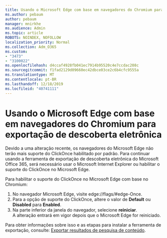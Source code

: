 ```yaml
---
title: Usando o Microsoft Edge com base em navegadores do Chromium para exportação de descoberta eletrônica
ms.author: pebaum
author: pebaum
manager: mnirkhe
ms.audience: Admin
ms.topic: article
ROBOTS: NOINDEX, NOFOLLOW
localization_priority: Normal
ms.collection: Adm_O365
ms.custom:
- "3473"
- "3100022"
ms.openlocfilehash: d4ccaf4928fb041ec7914b95520c4e7ccdac208c
ms.sourcegitcommit: f1fad2129d09660ec42dbce03ce2c6b4cfc9555a
ms.translationtype: MT
ms.contentlocale: pt-BR
ms.lasthandoff: 12/18/2019
ms.locfileid: "40741111"
---
```

# <a name="using-microsoft-edge-based-on-chromium-browsers-for-ediscovery-export"></a>Usando o Microsoft Edge com base em navegadores do Chromium para exportação de descoberta eletrônica

Devido a uma alteração recente, os navegadores do Microsoft Edge não terão mais suporte do ClickOnce habilitado por padrão. Para continuar usando a ferramenta de exportação de descoberta eletrônica do Microsoft Office 365, será necessário usar o Microsoft Internet Explorer ou habilitar o suporte do ClickOnce no Microsoft Edge. 

Para habilitar o suporte do ClickOnce no Microsoft Edge com base no Chromium: 
1. No navegador Microsoft Edge, visite edge://flags/#edge-Once.
2. Para a opção de suporte do ClickOnce, altere o valor de **Default** ou **Disabled** para **Enabled**. 
3. Na parte inferior da janela do navegador, selecione **reiniciar**. <br>
 A alteração entrará em vigor depois que o Microsoft Edge for reiniciado. 

Para obter informações sobre isso e as etapas para instalar a ferramenta de exportação, consulte: [Exportar resultados de pesquisa de conteúdo](https://docs.microsoft.com/microsoft-365/compliance/export-search-results).